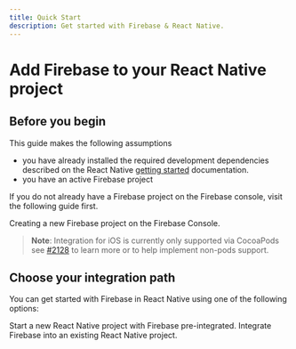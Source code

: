 ```yaml
---
title: Quick Start
description: Get started with Firebase & React Native.
---
```


# Add Firebase to your React Native project

## Before you begin

This guide makes the following assumptions

- you have already installed the required development dependencies described on the React Native [getting started](https://facebook.github.io/react-native/docs/getting-started) documentation.
- you have an active Firebase project

If you do not already have a Firebase project on the Firebase console, visit the following guide first.

<Grid>
	<Block
		title="Creating a Firebase Project"
		to="/quick-start/create-firebase-project"
		icon="forward"
		color="#4CAF50"
	>
		Creating a new Firebase project on the Firebase Console.
  	</Block>
</Grid>

> **Note**: Integration for iOS is currently only supported via CocoaPods see [#2128](https://github.com/invertase/react-native-firebase/issues/2128) to learn more or to help implement non-pods support.

## Choose your integration path

You can get started with Firebase in React Native using one of the following options:

<Grid>
	<Block
		title="New Projects"
		to="/quick-start/new-project"
		icon="fiber_new"
		color="#4CAF50"
	>
		Start a new React Native project with Firebase pre-integrated.
  	</Block>
	<Block
		title="Existing Projects"
		to="/quick-start/existing-project"
		icon="forward"
		color="#ffc107"
	>
		Integrate Firebase into an existing React Native project.
  	</Block>
</Grid>
